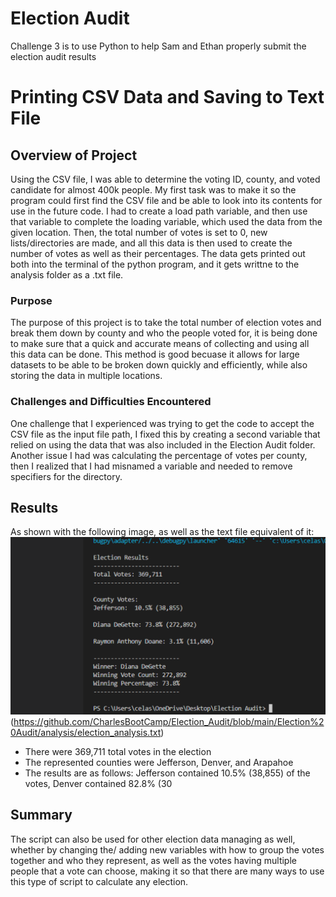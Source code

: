 # Election Audit
Challenge 3 is to use Python to help Sam and Ethan properly submit the election audit results
# Printing CSV Data and Saving to Text File

## Overview of Project
Using the CSV file, I was able to determine the voting ID, county, and voted candidate for almost 400k people. My first task was to make it so the program could first find the CSV file and be able to look into its contents for use in the future code. I had to create a load path variable, and then use that variable to complete the loading variable, which used the data from the given location. Then, the total number of votes is set to 0, new lists/directories are made, and all this data is then used to create the number of votes as well as their percentages. The data gets printed out both into the terminal of the python program, and it gets writtne to the analysis folder as a .txt file.
### Purpose
The purpose of this project is to take the total number of election votes and break them down by county and who the people voted for, it is being done to make sure that a quick and accurate means of collecting and using all this data can be done. This method is good becuase it allows for large datasets to be able to be broken down quickly and efficiently, while also storing the data in multiple locations.
### Challenges and Difficulties Encountered
One challenge that I experienced was trying to get the code to accept the CSV file as the input file path, I fixed this by creating a second variable that relied on using the data that was also included in the Election Audit folder. Another issue I had was calculating the percentage of votes per county, then I realized that I had misnamed a variable and needed to remove specifiers for the directory.
## Results
As shown with the following image, as well as the text file equivalent of it:
![image](https://github.com/CharlesBootCamp/Election_Audit/blob/main/Election%20Audit/Terminal.png)
(https://github.com/CharlesBootCamp/Election_Audit/blob/main/Election%20Audit/analysis/election_analysis.txt)

- There were 369,711 total votes in the election
- The represented counties were Jefferson, Denver, and Arapahoe
- The results are as follows: Jefferson contained 10.5% (38,855) of the votes, Denver contained 82.8% (30
## Summary
The script can also be used for other election data managing as well, whether by changing the/ adding new variables with how to group the votes together and who they represent, as well as the votes having multiple people that a vote can choose, making it so that there are many ways to use this type of script to calculate any election.
